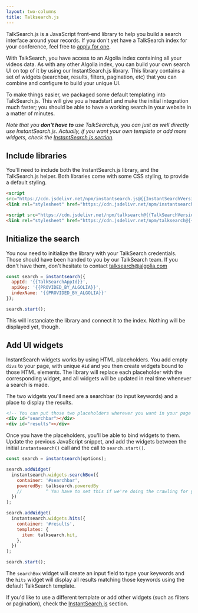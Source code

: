 ```yaml
---
layout: two-columns
title: Talksearch.js
---
```


TalkSearch.js is a JavaScript front-end library to help you build a search
interface around your records. If you don't yet have a TalkSearch index for your
conference, feel free to [apply for one][1].

With TalkSearch, you have access to an Algolia index containing all your videos
data. As with any other Algolia index, you can build your own search UI on top
of it by using our InstantSearch.js library. This library contains a set of
widgets (searchbar, results, filters, pagination, etc) that you can combine and
configure to build your unique UI.

To make things easier, we packaged some default templating into TalkSearch.js.
This will give you a headstart and make the initial integration much faster;
you should be able to have a working search in your website in a matter of
minutes.

_Note that you __don't have to__ use TalkSearch.js, you can just as well
directly use InstantSearch.js. Actually, if you want your own template or add
more widgets, check the [InstantSearch.js section][2]._

## Include libraries

You'll need to include both the InstantSearch.js library, and the TalkSearch.js
helper. Both libraries come with some CSS styling, to provide a default styling.

```html
<script
src="https://cdn.jsdelivr.net/npm/instantsearch.js@{{InstantSearchVersion}}"></script>
<link rel="stylesheet" href="https://cdn.jsdelivr.net/npm/instantsearch.js@{{InstantSearchVersion}}/dist/instantsearch.min.css">

<script src="https://cdn.jsdelivr.net/npm/talksearch@{{TalkSearchVersion}}/dist/talksearch.min.js"></script>
<link rel="stylesheet" href="https://cdn.jsdelivr.net/npm/talksearch@{{TalkSearchVersion}}/dist/talksearch.min.css">
```

## Initialize the search

You now need to initialize the library with your TalkSearch credentials. Those
should have been handed to you by our TalkSearch team. If you don't have them,
don't hesitate to contact [talksearch@algolia.com][3]

```javascript
const search = instantsearch({
  appId: '{{TalkSearchAppId}}',
  apiKey: '{{PROVIDED_BY_ALGOLIA}}',
  indexName: '{{PROVIDED_BY_ALGOLIA}}'
});

search.start();
```

This will instanciate the library and connect it to the index. Nothing will be
displayed yet, though.

## Add UI widgets

InstantSearch widgets works by using HTML placeholders. You add empty `divs` to
your page, with unique `#id` and you then create widgets bound to those HTML
elements. The library will replace each placeholder with the corresponding
widget, and all widgets will be updated in real time whenever a search is made.

The two widgets you'll need are a searchbar (to input keywords) and
a place to display the results.

```html
<!-- You can put those two placeholders wherever you want in your page -->
<div id="searchbar"></div>
<div id="results"></div>
```

Once you have the placeholders, you'll be able to bind widgets to them. Update
the previous JavaScript snippet, and add the widgets between the initial
`instantsearch()` call and the call to `search.start()`.

```javascript
const search = instantsearch(options);

search.addWidget(
  instantsearch.widgets.searchBox({
    container: '#searchbar',
    poweredBy: talksearch.poweredBy 
    //         ^ You have to set this if we're doing the crawling for you
  })
);

search.addWidget(
  instantsearch.widgets.hits({
    container: '#results',
    templates: {
      item: talksearch.hit,
    },
  })
);

search.start();
```

The `searchBox` widget will create an input field to type your keywords and the
`hits` widget will display all results matching those keywords using the default
TalkSearch template.

If you'd like to use a different template or add other widgets (such as filters
or pagination), check the [InstantSearch.js][2] section.


[1]: ./crawler.html#how-to-apply
[2]: ./instantsearch-js.html
[3]: mailto:talksearch@algolia.com
